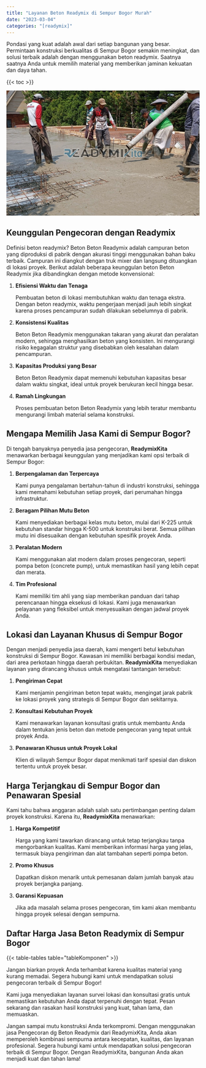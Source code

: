 ```yaml
---
title: "Layanan Beton Readymix di Sempur Bogor Murah"
date: "2023-03-04"
categories: "[readymix]"
---
```


Pondasi yang kuat adalah awal dari setiap bangunan yang besar. Permintaan konstruksi berkualitas di Sempur Bogor semakin meningkat, dan solusi terbaik adalah dengan menggunakan beton readymix. Saatnya saatnya Anda untuk memilih material yang memberikan jaminan kekuatan dan daya tahan.

{{< toc >}}

![Layanan Beton Readymix di Sempur Bogor Murah](/images/readymix/cor-readymix-18.jpg)

## Keunggulan Pengecoran dengan Readymix

Definisi beton readymix? Beton Beton Readymix adalah campuran beton yang diproduksi di pabrik dengan akurasi tinggi menggunakan bahan baku terbaik. Campuran ini diangkut dengan truk mixer dan langsung dituangkan di lokasi proyek. Berikut adalah beberapa keunggulan beton Beton Readymix jika dibandingkan dengan metode konvensional:

1. **Efisiensi Waktu dan Tenaga**

   Pembuatan beton di lokasi membutuhkan waktu dan tenaga ekstra. Dengan beton readymix, waktu pengerjaan menjadi jauh lebih singkat karena proses pencampuran sudah dilakukan sebelumnya di pabrik.

2. **Konsistensi Kualitas**

   Beton Beton Readymix menggunakan takaran yang akurat dan peralatan modern, sehingga menghasilkan beton yang konsisten. Ini mengurangi risiko kegagalan struktur yang disebabkan oleh kesalahan dalam pencampuran.

3. **Kapasitas Produksi yang Besar**

   Beton Beton Readymix dapat memenuhi kebutuhan kapasitas besar dalam waktu singkat, ideal untuk proyek berukuran kecil hingga besar.

4. **Ramah Lingkungan**

   Proses pembuatan beton Beton Readymix yang lebih teratur membantu mengurangi limbah material selama konstruksi.

## Mengapa Memilih Jasa Kami di Sempur Bogor?

Di tengah banyaknya penyedia jasa pengecoran, **ReadymixKita** menawarkan berbagai keunggulan yang menjadikan kami opsi terbaik di Sempur Bogor:

1. **Berpengalaman dan Terpercaya**

   Kami punya pengalaman bertahun-tahun di industri konstruksi, sehingga kami memahami kebutuhan setiap proyek, dari perumahan hingga infrastruktur.

2. **Beragam Pilihan Mutu Beton**

   Kami menyediakan berbagai kelas mutu beton, mulai dari K-225 untuk kebutuhan standar hingga K-500 untuk konstruksi berat. Semua pilihan mutu ini disesuaikan dengan kebutuhan spesifik proyek Anda.

3. **Peralatan Modern**

   Kami menggunakan alat modern dalam proses pengecoran, seperti pompa beton (concrete pump), untuk memastikan hasil yang lebih cepat dan merata.

4. **Tim Profesional**

   Kami memiliki tim ahli yang siap memberikan panduan dari tahap perencanaan hingga eksekusi di lokasi. Kami juga menawarkan pelayanan yang fleksibel untuk menyesuaikan dengan jadwal proyek Anda.

## Lokasi dan Layanan Khusus di Sempur Bogor

Dengan menjadi penyedia jasa daerah, kami mengerti betul kebutuhan konstruksi di Sempur Bogor. Kawasan ini memiliki berbagai kondisi medan, dari area perkotaan hingga daerah perbukitan. **ReadymixKita** menyediakan layanan yang dirancang khusus untuk mengatasi tantangan tersebut:

1. **Pengiriman Cepat**

   Kami menjamin pengiriman beton tepat waktu, mengingat jarak pabrik ke lokasi proyek yang strategis di Sempur Bogor dan sekitarnya.

2. **Konsultasi Kebutuhan Proyek**

   Kami menawarkan layanan konsultasi gratis untuk membantu Anda dalam tentukan jenis beton dan metode pengecoran yang tepat untuk proyek Anda.

3. **Penawaran Khusus untuk Proyek Lokal**

   Klien di wilayah Sempur Bogor dapat menikmati tarif spesial dan diskon tertentu untuk proyek besar.

## Harga Terjangkau di Sempur Bogor dan Penawaran Spesial

Kami tahu bahwa anggaran adalah salah satu pertimbangan penting dalam proyek konstruksi. Karena itu, **ReadymixKita** menawarkan:

1. **Harga Kompetitif**

   Harga yang kami tawarkan dirancang untuk tetap terjangkau tanpa mengorbankan kualitas. Kami memberikan informasi harga yang jelas, termasuk biaya pengiriman dan alat tambahan seperti pompa beton.

2. **Promo Khusus**

   Dapatkan diskon menarik untuk pemesanan dalam jumlah banyak atau proyek berjangka panjang.

3. **Garansi Kepuasan**

   Jika ada masalah selama proses pengecoran, tim kami akan membantu hingga proyek selesai dengan sempurna.

## Daftar Harga Jasa Beton Readymix di Sempur Bogor

{{< table-tables table="tableKomponen" >}}

Jangan biarkan proyek Anda terhambat karena kualitas material yang kurang memadai. Segera hubungi kami untuk mendapatkan solusi pengecoran terbaik di Sempur Bogor!

Kami juga menyediakan layanan survei lokasi dan konsultasi gratis untuk memastikan kebutuhan Anda dapat terpenuhi dengan tepat. Pesan sekarang dan rasakan hasil konstruksi yang kuat, tahan lama, dan memuaskan.

Jangan sampai mutu konstruksi Anda terkompromi. Dengan menggunakan jasa Pengecoran dg Beton Readymix dari ReadymixKita, Anda akan memperoleh kombinasi sempurna antara kecepatan, kualitas, dan layanan profesional. Segera hubungi kami untuk mendapatkan solusi pengecoran terbaik di Sempur Bogor. Dengan ReadymixKita, bangunan Anda akan menjadi kuat dan tahan lama!